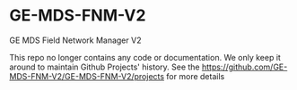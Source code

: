 # GE-MDS-FNM-V2
GE MDS Field Network Manager V2


This repo no longer contains any code or documentation. We only keep it around to maintain Github Projects' history. See the https://github.com/GE-MDS-FNM-V2/GE-MDS-FNM-V2/projects for more details

